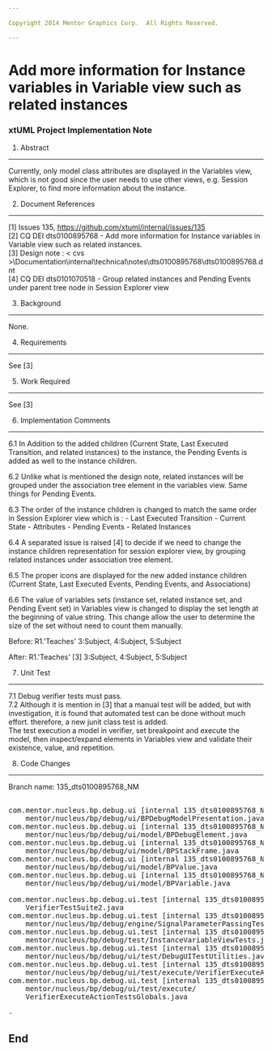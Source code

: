 ```yaml
---

Copyright 2014 Mentor Graphics Corp.  All Rights Reserved.

---
```


# Add more information for Instance variables in Variable view such as related instances
### xtUML Project Implementation Note

1. Abstract
-----------
Currently, only model class attributes are displayed in the Variables view, 
which is not good since the user needs to use other views, e.g. Session 
Explorer, to find more information about the instance.

2. Document References
----------------------
[1] Issues 135, https://github.com/xtuml/internal/issues/135    
[2] CQ DEI dts0100895768 - Add more information for Instance variables in   
	Variable view such as related instances.  
[3] Design note : < cvs >\Documentation\internal\technical\notes\dts0100895768\dts0100895768.dnt  
[4] CQ DEI dts0101070518 - Group related instances and Pending Events under 
	parent tree node in Session Explorer view

3. Background
-------------
None.  

4. Requirements
---------------
See [3]  

5. Work Required
----------------
See [3]  

6. Implementation Comments
--------------------------
6.1 In Addition to the added children (Current State, Last Executed Transition, 
and related instances) to the instance, the Pending Events is added as well
to the instance children.

6.2 Unlike what is mentioned the design note, related instances will be grouped under
the association tree element in the variables view. Same things for Pending Events.

6.3 The order of the instance children is changed to match the same order 
in Session Explorer view which is : 
		- Last Executed Transition
		- Current State
		- Attributes 
		- Pending Events
		- Related Instances

6.4 A separated issue is raised [4] to decide if we need to change the instance
children representation for session explorer view, by grouping related instances
under association tree element.

6.5 The proper icons are displayed for the new added instance children (Current
State, Last Executed Events, Pending Events, and Associations)

6.6 The value of variables sets (instance set, related instance set, and Pending Event set) in
	Variables view is changed to display the set length at the beginning of value
	string. This change allow the user to determine the size of the set without
	need to count them manually.
	
Before: 
R1.'Teaches'	3:Subject, 4:Subject, 5:Subject	

After:
R1.'Teaches'	[3]  3:Subject, 4:Subject, 5:Subject	


7. Unit Test
------------
7.1 Debug verifier tests must pass.  
7.2 Although it is mention in [3] that a manual test will be added, but 
	with investigation, it is found that automated test can be done without
	much effort. therefore, a new junit class test is added.  
	The test execution a model in verifier, set breakpoint and execute the 
	model, then inspect/expand elements in Variables view and validate their 
	existence, value, and repetition.


8. Code Changes
---------------
Branch name: 135_dts0100895768_NM

<pre>

com.mentor.nucleus.bp.debug.ui [internal 135_dts0100895768_NM]/src/com/
    mentor/nucleus/bp/debug/ui/BPDebugModelPresentation.java
com.mentor.nucleus.bp.debug.ui [internal 135_dts0100895768_NM]/src/com/
    mentor/nucleus/bp/debug/ui/model/BPDebugElement.java
com.mentor.nucleus.bp.debug.ui [internal 135_dts0100895768_NM]/src/com/
    mentor/nucleus/bp/debug/ui/model/BPStackFrame.java
com.mentor.nucleus.bp.debug.ui [internal 135_dts0100895768_NM]/src/com/
    mentor/nucleus/bp/debug/ui/model/BPValue.java
com.mentor.nucleus.bp.debug.ui [internal 135_dts0100895768_NM]/src/com/
    mentor/nucleus/bp/debug/ui/model/BPVariable.java

com.mentor.nucleus.bp.debug.ui.test [internal 135_dts0100895768_NM]/src/
    VerifierTestSuite2.java
com.mentor.nucleus.bp.debug.ui.test [internal 135_dts0100895768_NM]/src/com/
    mentor/nucleus/bp/debug/engine/SignalParameterPassingTest.java
com.mentor.nucleus.bp.debug.ui.test [internal 135_dts0100895768_NM]/src/com/
    mentor/nucleus/bp/debug/test/InstanceVariableViewTests.java
com.mentor.nucleus.bp.debug.ui.test [internal 135_dts0100895768_NM]/src/com/
    mentor/nucleus/bp/debug/ui/test/DebugUITestUtilities.java
com.mentor.nucleus.bp.debug.ui.test [internal 135_dts0100895768_NM]/src/com/
    mentor/nucleus/bp/debug/ui/test/execute/VerifierExecuteActionTests.java
com.mentor.nucleus.bp.debug.ui.test [internal 135_dts0100895768_NM]/src/com/
    mentor/nucleus/bp/debug/ui/test/execute/
    VerifierExecuteActionTestsGlobals.java

-
</pre>

End
---

